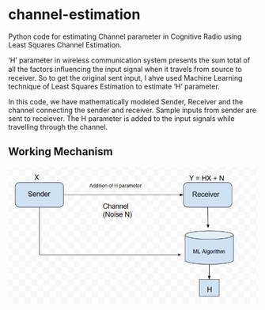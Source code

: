 # channel-estimation
Python code for estimating Channel parameter in Cognitive Radio using Least Squares Channel Estimation.

‘H’ parameter in wireless communication system presents the sum total of all the factors inﬂuencing the input signal when it travels from source to receiver. So to get the original sent input, I ahve used Machine Learning technique of Least Squares Estimation to estimate ‘H’ parameter.

In this code, we have mathematically modeled Sender, Receiver and the channel connecting the sender and receiver. Sample inputs from sender are sent to receiever. The H parameter is added to the input signals while travelling through the channel.

## Working Mechanism

![Working](https://github.com/hananshafi/channel-estimation/blob/master/cognitive.JPG)
